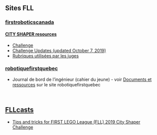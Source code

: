 ## Sites FLL

### [firstroboticscanada](https://www.firstroboticscanada.org/fll/)
#### [CITY SHAPER resources](https://www.firstinspires.org/resource-library/fll/challenge-and-resources)
* [Challenge](https://firstinspiresst01.blob.core.windows.net/fll/2020/city-shaper-challenge.pdf)
* [Challenge Updates (updated October 7, 2019)](https://firstinspiresst01.blob.core.windows.net/fll/2020/city-shaper-challenge-updates.pdf)
* [Rubriques utilisées par les juges](https://firstinspiresst01.blob.core.windows.net/fll/2020/first-lego-league-rubrics.pdf)

### [robotiquefirstquebec](https://robotiquefirstquebec.org/fll/)
* Journal de bord de l’ingénieur (cahier du jeune)  - voir [Documents et ressources](https://robotiquefirstquebec.org/fll/defi-documentation/) sur le site robotiquefirstquebec

<br>

## [FLLcasts](https://www.fllcasts.com/)
* [Tips and tricks for FIRST LEGO League (FLL) 2019 City Shaper Challenge](https://www.fllcasts.com/competitions/first-lego-league/2019-city-shaper-challenge/tips-and-tricks-fll-2019)
